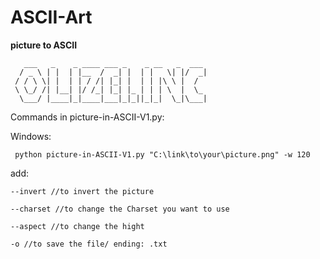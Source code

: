 # ASCII-Art
**picture to ASCII**


```
   ___   _    _ ____ ___ _    _ __   _  ___
  / _ \ | |  | |__  /  _| |  | |   \| |/  _|
 / / \ \| |  | | / /| |_| |  | | |\ \ |  /
 \ \_/ /| |__| |/ /_| |_| |_ | | | \  |  \_
  \___/ |____|_|____|___|_|_||_|_|  \_|\___|
```



Commands in picture-in-ASCII-V1.py:

Windows:
```
 python picture-in-ASCII-V1.py "C:\link\to\your\picture.png" -w 120
```
add:
```
--invert //to invert the picture
```
```
--charset //to change the Charset you want to use
```
```
--aspect //to change the hight
```
```
-o //to save the file/ ending: .txt
```
